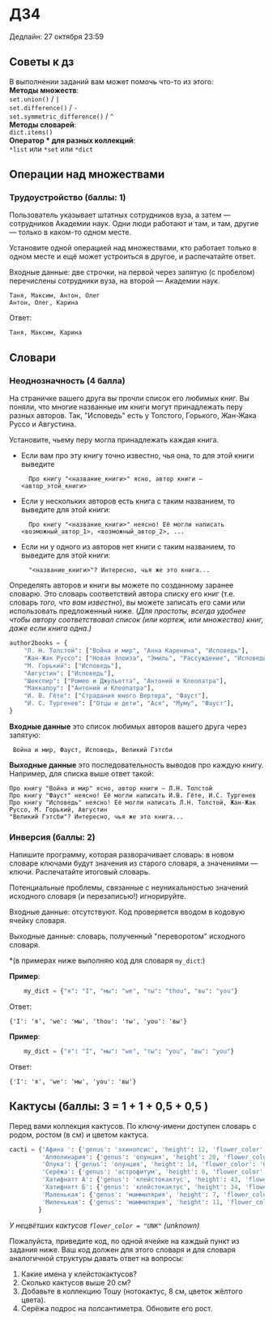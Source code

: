 # ДЗ4

Дедлайн: 27 октября 23:59


## Советы к дз

<div class="alert alert-info">
    В выполнении заданий вам может помочь что-то из этого:<br>
    <b>Методы множеств</b>:<br>
        <code>set.union()</code> / <code>|</code> <br>
        <code>set.difference()</code> / <code>-</code> <br>
        <code>set.symmetric_difference()</code> / <code>^</code> <br>
    <b>Методы словарей</b>:<br>
        <code>dict.items() </code> <br>
    <b>Оператор * для разных коллекций</b>:<br>
        <code>*list</code> или <code>*set</code> или <code>*dict</code><br>
</div>

## Операции над множествами


### Трудоустройство (баллы: 1)

Пользователь указывает штатных сотрудников вуза, а затем &mdash; сотрудников Академии наук. 
    Одни люди работают и там, и там, другие &mdash; только в каком-то одном месте.

Установите одной операцией над множествами, кто работает только в одном месте и ещё может устроиться в другое, и распечатайте ответ.

Входные данные: две строчки, на первой через запятую (с пробелом) перечислены сотрудники вуза, на второй &mdash; Академии наук.

    Таня, Максим, Антон, Олег
    Антон, Олег, Карина

Ответ:

    Таня, Максим, Карина


## Словари

### Неоднозначность (4 балла)

На страничке вашего друга вы прочли список его любимых книг.
    Вы поняли, что многие названные им книги могут принадлежать перу разных авторов.
    Так, "Исповедь" есть у Толстого, Горького, Жан-Жака Руссо и Августина.

Установите, чьему перу могла принадлежать каждая книга.
- Если вам про эту книгу точно известно, чья она, то для этой книги выведите
        
        Про книгу "<название_книги>" ясно, автор книги — <автор_этой_книги>
    
- Если у нескольких авторов есть книга с таким названием, то выведите для этой книги:
    
        Про книгу "<название_книги>" неясно! Её могли написать <возможный_автор_1>, <возможный_автор_2>, ...
        
- Если ни у одного из авторов нет книги с таким названием, то выведите для этой книги:
    
        "<название_книги>"? Интересно, чья же это книга...
    
Определять авторов и книги вы можете по созданному заранее словарю.
    Это словарь соответствий автора списку его книг (т.е. словарь *того, что вам известно*), вы можете записать его сами или использовать предложенный ниже.
    (*Для простоты, всегда удобнее чтобы автору соответствовал список (или кортеж, или множество) книг, даже если книга одна.)*

```python
author2books = {
    "Л. Н. Толстой": ["Война и мир", "Анна Каренина", "Исповедь"],
    "Жан-Жак Руссо": ["Новая Элоиза", "Эмиль", "Рассуждение", "Исповедь"],
    "М. Горький": ["Исповедь"],
    "Августин": ["Исповедь"],
    "Шекспир": ["Ромео и Джульетта", "Антоний и Клеопатра"],
    "Маккалоу": ["Антоний и Клеопатра"],
    "И. В. Гёте": ["Страдания юного Вертера", "Фауст"],
    "И. С. Тургенев": ["Отцы и дети", "Ася", "Муму", "Фауст"],    
}
```


**Входные данные** это список любимых авторов вашего друга через запятую:

     Война и мир, Фауст, Исповедь, Великий Гэтсби
     
**Выходные данные** это последовательность выводов про каждую книгу. Например, для списка выше ответ такой:
    
    Про книгу "Война и мир" ясно, автор книги — Л.Н. Толстой
    Про книгу "Фауст" неясно! Её могли написать И.В. Гёте, И.С. Тургенев
    Про книгу "Исповедь" неясно! Её могли написать Л.Н. Толстой, Жан-Жак Руссо, М. Горький, Августин
    "Великий Гэтсби"? Интересно, чья же это книга...


### Инверсия (баллы: 2)

Напишите программу, которая разворачивает словарь: в новом словаре ключами будут значения из старого словаря, а значениями &mdash; ключи.
    Распечатайте итоговый словарь.

Потенциальные проблемы, связанные с неуникальностью значений исходного словаря (и перезаписью!) игнорируйте.

Входные данные: отсутствуют. Код проверяется вводом в кодовую ячейку словаря.

Выходные данные: словарь, полученный "переворотом" исходного словаря.

*(в примерах ниже выполняю код для словаря `my_dict`:)

**Пример**:


```python
    my_dict = {"я": "I", "мы": "we", "ты": "thou", "вы": "you"}
```

Ответ:
    
    {'I': 'я', 'we': 'мы', 'thou': 'ты', 'you': 'вы'}
    
**Пример**:

```python
    my_dict = {"я": "I", "мы": "we", "ты": "you", "вы": "you"}
```

Ответ:

    {'I': 'я', 'we': 'мы', 'you': 'вы'}

## Кактусы (баллы: 3 = 1 + 1 + 0,5 + 0,5  )

Перед вами коллекция кактусов.
    По ключу-имени доступен словарь с родом, ростом (в см) и цветом кактуса.

```python
cacti = {'Афина ': {'genus': 'эхинопсис', 'height': 12, 'flower_color': 'светло-розовый'},
         'Апполинария': {'genus': 'опунция', 'height': 20, 'flower_color': 'UNK'},
         'Опука': {'genus': 'опунция', 'height': 14, 'flower_color': 'UNK'},
         'Серёжа': {'genus': 'астрофитум', 'height': 8, 'flower_color': 'жёлтый'},
         'Хатифнатт А': {'genus': 'клейстокактус', 'height': 43, 'flower_color': 'UNK'},
         'Хатифнатт Б': {'genus': 'клейстокактус', 'height': 34, 'flower_color': 'UNK'},
         'Маленькая': {'genus': 'маммилярия', 'height': 7, 'flower_color': 'розовый'},
         'Миленькая': {'genus': 'маммилярия', 'height': 11, 'flower_color': 'малиновый'}
        }
```

*У нецвётших кактусов `flower_color = "UNK"` (unknown)*

Пожалуйста, приведите код, по одной ячейке на каждый пункт из задания ниже.
    Ваш код должен для этого словаря и для словаря аналогичной структуры давать ответ на вопросы:


1. Какие имена у клейстокактусов?
2. Сколько кактусов выше 20 см?
3. Добавьте в коллекцию Тошу (нотокактус, 8 см, цветок жёлтого цвета).
4. Серёжа подрос на полсантиметра.
   Обновите его рост.
